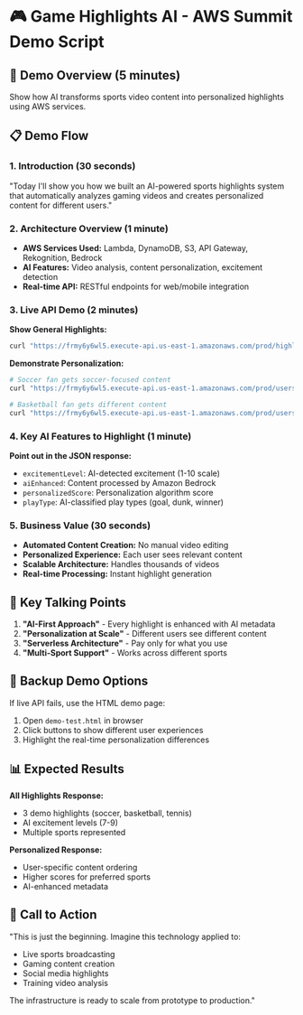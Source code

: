 # 🎮 Game Highlights AI - AWS Summit Demo Script

## 🎯 Demo Overview (5 minutes)
Show how AI transforms sports video content into personalized highlights using AWS services.

## 📋 Demo Flow

### 1. Introduction (30 seconds)
"Today I'll show you how we built an AI-powered sports highlights system that automatically analyzes gaming videos and creates personalized content for different users."

### 2. Architecture Overview (1 minute)
- **AWS Services Used:** Lambda, DynamoDB, S3, API Gateway, Rekognition, Bedrock
- **AI Features:** Video analysis, content personalization, excitement detection
- **Real-time API:** RESTful endpoints for web/mobile integration

### 3. Live API Demo (2 minutes)

**Show General Highlights:**
```bash
curl "https://frmy6y6wl5.execute-api.us-east-1.amazonaws.com/prod/highlights" | jq .
```

**Demonstrate Personalization:**
```bash
# Soccer fan gets soccer-focused content
curl "https://frmy6y6wl5.execute-api.us-east-1.amazonaws.com/prod/users/soccer-fan/preferences" | jq .

# Basketball fan gets different content
curl "https://frmy6y6wl5.execute-api.us-east-1.amazonaws.com/prod/users/basketball-fan/preferences" | jq .
```

### 4. Key AI Features to Highlight (1 minute)

**Point out in the JSON response:**
- `excitementLevel`: AI-detected excitement (1-10 scale)
- `aiEnhanced`: Content processed by Amazon Bedrock
- `personalizedScore`: Personalization algorithm score
- `playType`: AI-classified play types (goal, dunk, winner)

### 5. Business Value (30 seconds)
- **Automated Content Creation:** No manual video editing
- **Personalized Experience:** Each user sees relevant content
- **Scalable Architecture:** Handles thousands of videos
- **Real-time Processing:** Instant highlight generation

## 🎤 Key Talking Points

1. **"AI-First Approach"** - Every highlight is enhanced with AI metadata
2. **"Personalization at Scale"** - Different users see different content
3. **"Serverless Architecture"** - Pay only for what you use
4. **"Multi-Sport Support"** - Works across different sports

## 🔧 Backup Demo Options

If live API fails, use the HTML demo page:
1. Open `demo-test.html` in browser
2. Click buttons to show different user experiences
3. Highlight the real-time personalization differences

## 📊 Expected Results

**All Highlights Response:**
- 3 demo highlights (soccer, basketball, tennis)
- AI excitement levels (7-9)
- Multiple sports represented

**Personalized Response:**
- User-specific content ordering
- Higher scores for preferred sports
- AI-enhanced metadata

## 🎯 Call to Action

"This is just the beginning. Imagine this technology applied to:
- Live sports broadcasting
- Gaming content creation  
- Social media highlights
- Training video analysis

The infrastructure is ready to scale from prototype to production."